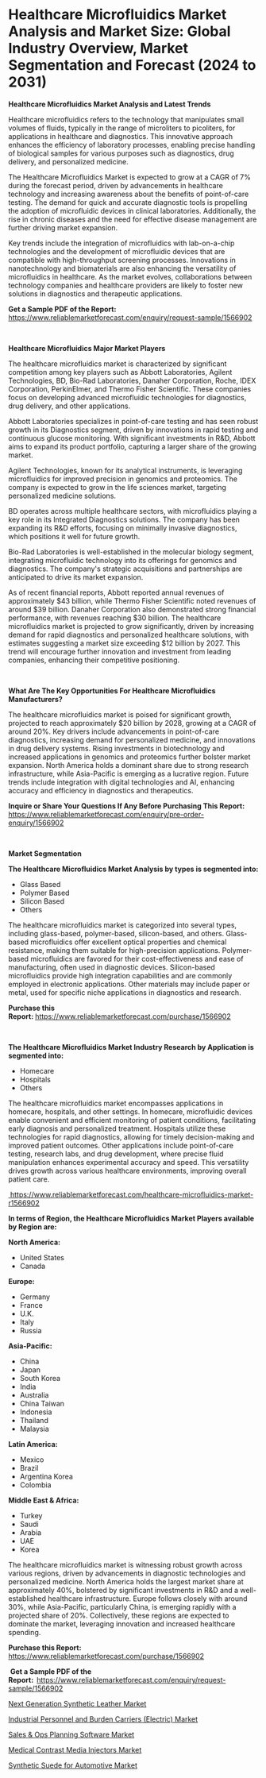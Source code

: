 <p><h1>Healthcare Microfluidics Market Analysis and Market Size: Global Industry Overview, Market Segmentation and Forecast (2024 to 2031)</h1></p><p><strong>Healthcare Microfluidics Market Analysis and Latest Trends</strong></p>
<p><p>Healthcare microfluidics refers to the technology that manipulates small volumes of fluids, typically in the range of microliters to picoliters, for applications in healthcare and diagnostics. This innovative approach enhances the efficiency of laboratory processes, enabling precise handling of biological samples for various purposes such as diagnostics, drug delivery, and personalized medicine. </p><p>The Healthcare Microfluidics Market is expected to grow at a CAGR of 7% during the forecast period, driven by advancements in healthcare technology and increasing awareness about the benefits of point-of-care testing. The demand for quick and accurate diagnostic tools is propelling the adoption of microfluidic devices in clinical laboratories. Additionally, the rise in chronic diseases and the need for effective disease management are further driving market expansion.</p><p>Key trends include the integration of microfluidics with lab-on-a-chip technologies and the development of microfluidic devices that are compatible with high-throughput screening processes. Innovations in nanotechnology and biomaterials are also enhancing the versatility of microfluidics in healthcare. As the market evolves, collaborations between technology companies and healthcare providers are likely to foster new solutions in diagnostics and therapeutic applications.</p></p>
<p><strong>Get a Sample PDF of the Report:&nbsp;</strong> <a href="https://www.reliablemarketforecast.com/enquiry/request-sample/1566902">https://www.reliablemarketforecast.com/enquiry/request-sample/1566902</a></p>
<p>&nbsp;</p>
<p><strong>Healthcare Microfluidics Major Market Players</strong></p>
<p><p>The healthcare microfluidics market is characterized by significant competition among key players such as Abbott Laboratories, Agilent Technologies, BD, Bio-Rad Laboratories, Danaher Corporation, Roche, IDEX Corporation, PerkinElmer, and Thermo Fisher Scientific. These companies focus on developing advanced microfluidic technologies for diagnostics, drug delivery, and other applications.</p><p>Abbott Laboratories specializes in point-of-care testing and has seen robust growth in its Diagnostics segment, driven by innovations in rapid testing and continuous glucose monitoring. With significant investments in R&D, Abbott aims to expand its product portfolio, capturing a larger share of the growing market.</p><p>Agilent Technologies, known for its analytical instruments, is leveraging microfluidics for improved precision in genomics and proteomics. The company is expected to grow in the life sciences market, targeting personalized medicine solutions.</p><p>BD operates across multiple healthcare sectors, with microfluidics playing a key role in its Integrated Diagnostics solutions. The company has been expanding its R&D efforts, focusing on minimally invasive diagnostics, which positions it well for future growth.</p><p>Bio-Rad Laboratories is well-established in the molecular biology segment, integrating microfluidic technology into its offerings for genomics and diagnostics. The company's strategic acquisitions and partnerships are anticipated to drive its market expansion.</p><p>As of recent financial reports, Abbott reported annual revenues of approximately $43 billion, while Thermo Fisher Scientific noted revenues of around $39 billion. Danaher Corporation also demonstrated strong financial performance, with revenues reaching $30 billion. The healthcare microfluidics market is projected to grow significantly, driven by increasing demand for rapid diagnostics and personalized healthcare solutions, with estimates suggesting a market size exceeding $12 billion by 2027. This trend will encourage further innovation and investment from leading companies, enhancing their competitive positioning.</p></p>
<p>&nbsp;</p>
<p><strong>What Are The Key Opportunities For Healthcare Microfluidics Manufacturers?</strong></p>
<p><p>The healthcare microfluidics market is poised for significant growth, projected to reach approximately $20 billion by 2028, growing at a CAGR of around 20%. Key drivers include advancements in point-of-care diagnostics, increasing demand for personalized medicine, and innovations in drug delivery systems. Rising investments in biotechnology and increased applications in genomics and proteomics further bolster market expansion. North America holds a dominant share due to strong research infrastructure, while Asia-Pacific is emerging as a lucrative region. Future trends include integration with digital technologies and AI, enhancing accuracy and efficiency in diagnostics and therapeutics.</p></p>
<p><strong>Inquire or Share Your Questions If Any Before Purchasing This Report:</strong> <a href="https://www.reliablemarketforecast.com/enquiry/pre-order-enquiry/1566902">https://www.reliablemarketforecast.com/enquiry/pre-order-enquiry/1566902</a></p>
<p>&nbsp;</p>
<p><strong>Market Segmentation</strong></p>
<p><strong>The Healthcare Microfluidics Market Analysis by types is segmented into:</strong></p>
<p><ul><li>Glass Based</li><li>Polymer Based</li><li>Silicon Based</li><li>Others</li></ul></p>
<p><p>The healthcare microfluidics market is categorized into several types, including glass-based, polymer-based, silicon-based, and others. Glass-based microfluidics offer excellent optical properties and chemical resistance, making them suitable for high-precision applications. Polymer-based microfluidics are favored for their cost-effectiveness and ease of manufacturing, often used in diagnostic devices. Silicon-based microfluidics provide high integration capabilities and are commonly employed in electronic applications. Other materials may include paper or metal, used for specific niche applications in diagnostics and research.</p></p>
<p><strong>Purchase this Report:&nbsp;</strong><a href="https://www.reliablemarketforecast.com/purchase/1566902">https://www.reliablemarketforecast.com/purchase/1566902</a></p>
<p>&nbsp;</p>
<p><strong>The Healthcare Microfluidics Market Industry Research by Application is segmented into:</strong></p>
<p><ul><li>Homecare</li><li>Hospitals</li><li>Others</li></ul></p>
<p><p>The healthcare microfluidics market encompasses applications in homecare, hospitals, and other settings. In homecare, microfluidic devices enable convenient and efficient monitoring of patient conditions, facilitating early diagnosis and personalized treatment. Hospitals utilize these technologies for rapid diagnostics, allowing for timely decision-making and improved patient outcomes. Other applications include point-of-care testing, research labs, and drug development, where precise fluid manipulation enhances experimental accuracy and speed. This versatility drives growth across various healthcare environments, improving overall patient care.</p></p>
<p><a href="https://www.reliablemarketforecast.com/healthcare-microfluidics-market-r1566902">&nbsp;https://www.reliablemarketforecast.com/healthcare-microfluidics-market-r1566902</a></p>
<p><strong>In terms of Region, the Healthcare Microfluidics Market Players available by Region are:</strong></p>
<p>
    <p> <strong> North America: </strong>
        <ul>
            <li>United States</li>
            <li>Canada</li>
        </ul>
        </p> 
    <p> <strong> Europe: </strong>
        <ul>
            <li>Germany</li>
            <li>France</li>
            <li>U.K.</li>
            <li>Italy</li>
            <li>Russia</li>
        </ul>
        </p> 
    <p> <strong> Asia-Pacific: </strong>
        <ul>
            <li>China</li>
            <li>Japan</li>
            <li>South Korea</li>
            <li>India</li>
            <li>Australia</li>
            <li>China Taiwan</li>
            <li>Indonesia</li>
            <li>Thailand</li>
            <li>Malaysia</li>
        </ul>
        </p> 
    <p> <strong> Latin America: </strong>
        <ul>
            <li>Mexico</li>
            <li>Brazil</li>
            <li>Argentina Korea</li>
            <li>Colombia</li>
        </ul>
        </p> 
    <p> <strong> Middle East & Africa: </strong>
        <ul>
            <li>Turkey</li>
            <li>Saudi</li>
            <li>Arabia</li>
            <li>UAE</li>
            <li>Korea</li>
        </ul>
    </p>
    </p>
<p><p>The healthcare microfluidics market is witnessing robust growth across various regions, driven by advancements in diagnostic technologies and personalized medicine. North America holds the largest market share at approximately 40%, bolstered by significant investments in R&D and a well-established healthcare infrastructure. Europe follows closely with around 30%, while Asia-Pacific, particularly China, is emerging rapidly with a projected share of 20%. Collectively, these regions are expected to dominate the market, leveraging innovation and increased healthcare spending.</p></p>
<p><strong>Purchase this Report: </strong><a href="https://www.reliablemarketforecast.com/purchase/1566902">https://www.reliablemarketforecast.com/purchase/1566902</a></p>
<p>&nbsp;<strong>Get a Sample PDF of the Report:&nbsp;&nbsp;</strong><a href="https://www.reliablemarketforecast.com/enquiry/request-sample/1566902">https://www.reliablemarketforecast.com/enquiry/request-sample/1566902</a></p>
<p><strong></strong></p>
<p><p><a href="https://medium.com/@jessicagtk0/future-trends-in-global-next-generation-synthetic-leather-market-market-insights-and-analysis-from-1277abc632bf">Next Generation Synthetic Leather Market</a></p><p><a href="https://issuu.com/reportprime-2/docs/industrial-personnel-and-burden-car_7cc478c9da4df8">Industrial Personnel and Burden Carriers (Electric) Market</a></p><p><a href="https://www.linkedin.com/pulse/emerging-sales-ops-planning-software-market-opportunities-analysis-vlcbf?trackingId=zW8hrlJAQaCoT6GarZkLwA%3D%3D">Sales & Ops Planning Software Market</a></p><p><a href="https://github.com/mabutironaldo/Market-Research-Report-List-6/blob/main/medical-contrast-media-injectors-market.md">Medical Contrast Media Injectors Market</a></p><p><a href="https://medium.com/@jessicagtk0/global-synthetic-suede-for-automotive-market-trends-and-innovations-a-forward-looking-analysis-6aec1d9a605f">Synthetic Suede for Automotive Market</a></p></p>
